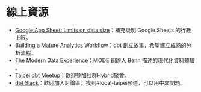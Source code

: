 # 線上資源

- [Google App Sheet: Limits on data size](https://support.google.com/appsheet/answer/10104789)：補充說明 Google Sheets 的行數上限。
- [Building a Mature Analytics Workflow](https://blog.fishtownanalytics.com/building-a-mature-analytics-workflow/)：dbt 創立故事，希望建立成熟的分析流程。 
- [The Modern Data Experience](https://benn.substack.com/p/the-modern-data-experience)：[MODE](https://mode.com/) 創辦人 Benn 描述的現代化資料體驗 。
- [Taipei dbt Meetup](https://www.meetup.com/taipei-dbt-meetup/)：歡迎參加社群Hybrid聚會。
- [dbt Slack](https://www.getdbt.com/community/join-the-community)：歡迎加入討論區，找到#local-taipei頻道，可以用中文問題。


